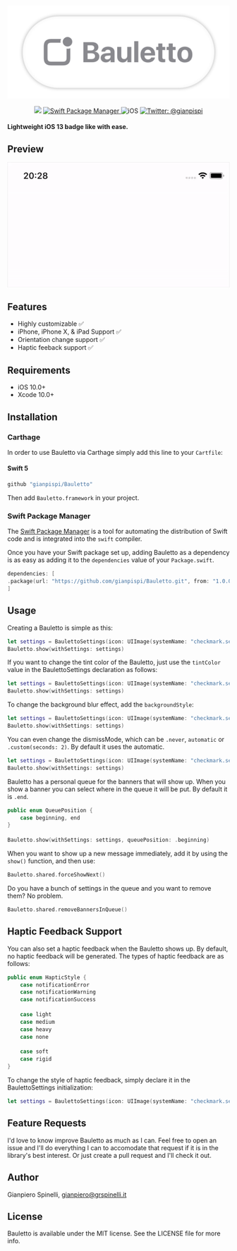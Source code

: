 ![Bauletto](Assets/github.png)

<p align="center">
    <img src="https://img.shields.io/badge/Swift-5.1-orange.svg" />
    <a href="https://swift.org/package-manager">
        <img src="https://img.shields.io/badge/swiftpm-compatible-brightgreen.svg?style=flat" alt="Swift Package Manager" />
    </a>
     <img src="https://img.shields.io/badge/platforms-iOS-brightgreen.svg?style=flat" alt="iOS" />
    <a href="https://twitter.com/gianpispi">
        <img src="https://img.shields.io/badge/twitter-@gianpispi-blue.svg?style=flat" alt="Twitter: @gianpispi" />
    </a>
</p>

#### Lightweight iOS 13 badge like with ease.

## Preview
<p align="center">
	<img src="Assets/movie.gif" alt="Bauletto">
</p>

## Features
- Highly customizable ✅
- iPhone, iPhone X, & iPad Support ✅
- Orientation change support ✅
- Haptic feeback support ✅

## Requirements

 - iOS 10.0+
 - Xcode 10.0+

## Installation

### Carthage

In order to use Bauletto via Carthage simply add this line to your `Cartfile`:

#### Swift 5
```swift
github "gianpispi/Bauletto"
```
Then add `Bauletto.framework` in your project.

### Swift Package Manager

The [Swift Package Manager](https://swift.org/package-manager/) is a tool for automating the distribution of Swift code and is integrated into the `swift` compiler.

Once you have your Swift package set up, adding Bauletto as a dependency is as easy as adding it to the `dependencies` value of your `Package.swift`.

```swift
dependencies: [
.package(url: "https://github.com/gianpispi/Bauletto.git", from: "1.0.0")
]
```


## Usage

Creating a Bauletto is simple as this:

```swift
let settings = BaulettoSettings(icon: UIImage(systemName: "checkmark.seal.fill", withConfiguration: UIImage.SymbolConfiguration(weight: .semibold)), title: "It works")
Bauletto.show(withSettings: settings)
```

If you want to change the tint color of the Bauletto, just use the `tintColor` value in the BaulettoSettings declaration as follows:

```swift
let settings = BaulettoSettings(icon: UIImage(systemName: "checkmark.seal.fill", withConfiguration: UIImage.SymbolConfiguration(weight: .semibold)), title: "It works", tintColor: .red)
Bauletto.show(withSettings: settings)
```

To change the background blur effect, add the `backgroundStyle`:

```swift
let settings = BaulettoSettings(icon: UIImage(systemName: "checkmark.seal.fill", withConfiguration: UIImage.SymbolConfiguration(weight: .semibold)), title: "It works", backgroundStyle: .dark)
Bauletto.show(withSettings: settings)
```

You can even change the dismissMode, which can be `.never`, `automatic` or `.custom(seconds: 2)`. By default it uses the automatic.

```swift
let settings = BaulettoSettings(icon: UIImage(systemName: "checkmark.seal.fill", withConfiguration: UIImage.SymbolConfiguration(weight: .semibold)), title: "It works", dismissMode: .never)
Bauletto.show(withSettings: settings)
```

Bauletto has a personal queue for the banners that will show up. When you show a banner you can select where in the queue it will be put. By default it is `.end`.

```swift
public enum QueuePosition {
	case beginning, end
}

Bauletto.show(withSettings: settings, queuePosition: .beginning)
```

When you want to show up a new message immediately, add it by using the `show()` function, and then use:
```swift
Bauletto.shared.forceShowNext()
```

Do you have a bunch of settings in the queue and you want to remove them? No problem.
```swift
Bauletto.shared.removeBannersInQueue()
```

## Haptic Feedback Support
You can also set a haptic feedback when the Bauletto shows up. By default, no haptic feedback will be generated. The types of haptic feedback are as follows:

```swift
public enum HapticStyle {
    case notificationError
    case notificationWarning
    case notificationSuccess
    
    case light
    case medium
    case heavy
    case none
    
    case soft
    case rigid
}
```

To change the style of haptic feedback, simply declare it in the BaulettoSettings initialization:

```swift
let settings = BaulettoSettings(icon: UIImage(systemName: "checkmark.seal.fill"), title: "It works", backgroundStyle: .systemChromeMaterial, dismissMode: .automatic, hapticStyle: .notificationSuccess)
```

## Feature Requests
I'd love to know improve Bauletto as much as I can. Feel free to open an issue and I'll do everything I can to accomodate that request if it is in the library's best interest. Or just create a pull request and I'll check it out. 

## Author
Gianpiero Spinelli, gianpiero@grspinelli.it

## License
Bauletto is available under the MIT license. See the LICENSE file for more info.
